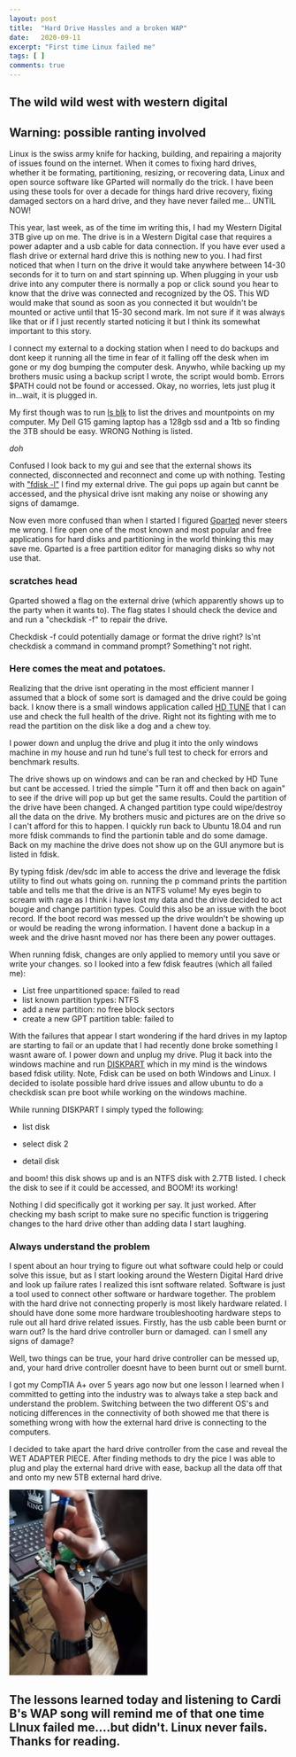 ```yaml
---
layout: post
title:  "Hard Drive Hassles and a broken WAP"
date:   2020-09-11
excerpt: "First time Linux failed me"
tags: [ ]
comments: true
---
```

 
## The wild wild west with western digital 
## Warning: possible ranting involved 

Linux is the swiss army knife for hacking, building, and repairing a majority of issues 
found on the internet. When it comes to fixing hard drives, whether it be formating, partitioning, 
resizing, or recovering data, Linux and open source software like GParted will normally do the trick. 
I have been using these tools for over a decade for things hard drive recovery, fixing damaged sectors on a hard drive, and they have never failed me... UNTIL NOW! 

This year, last week, as of the time im writing this, I had my Western Digital 3TB give up on me. The drive is in a Western Digital case that requires a power adapter and a usb cable for data connection. If you have ever used a flash drive or external hard drive this is nothing new to you. I had first noticed that when I turn on the drive it would take anywhere between 14-30 seconds for it to turn on and start spinning up. When plugging in your usb drive into any computer there is normally a pop or click sound you hear to know that the drive was connected and recognized by the OS. This WD would make that sound as soon as you connected it but wouldn't be mounted or active until that 15-30 second mark. 
Im not sure if it was always like that or if I just recently started noticing it but I think its somewhat important to this story.


I connect my external to a docking station when I need to do backups and dont keep it running all the time in fear of it falling off the desk when im gone or my dog bumping the computer desk. Anywho, while backing up my brothers music using a backup script I wrote, the script would bomb. Errors $PATH could not be found or accessed. Okay, no worries, lets just plug it in...wait, it is plugged in. 

My first though was to run [ls blk](https://man7.org/linux/man-pages/man8/lsblk.8.html) to list the drives and mountpoints on my computer. 
My Dell G15 gaming laptop has a 128gb ssd and a 1tb so finding the 3TB should be easy. WRONG 
Nothing is listed. 

*doh* 

Confused I look back to my gui and see that the external shows its connected, disconnected and reconnect and come up with nothing. Testing with ["fdisk -l"](https://man7.org/linux/man-pages/man8/fdisk.8.html) I find my external drive. The gui pops up again but cannt be accessed, and the physical drive isnt making any noise or showing any signs of damamge. 

Now even more confused than when I started I figured [Gparted](https://gparted.org/) never steers me wrong. I fire open one of the most known and most popular and free applications for hard disks and partitioning in the world thinking this may save me. Gparted is a free partition editor for managing 
disks so why not use that. 

### scratches head
Gparted showed a flag on the external drive (which apparently shows up to the party when it wants to).
The flag states I should check the device and and run a "checkdisk -f" to repair the drive. 


Checkdisk -f could potentially damage or format the drive right? Is'nt checkdisk a command in command prompt? Something't not right. 

### Here comes the meat and potatoes. 
Realizing that the drive isnt operating in the most efficient manner I assumed that a block of some sort is damaged and the drive could be going back. I know there is a small windows application called [HD TUNE](https://www.hdtune.com/) that I can use and check the full health of the drive. Right not its fighting with me to read the partition on the disk like a dog and a chew toy. 

I power down and unplug the drive and plug it into the only windows machine in my house and run hd tune's full test to check for errors and benchmark results. 

The drive shows up on windows and can be ran and checked by HD Tune but cant be accessed. I tried the simple "Turn it off and then back on again" to see if the drive will pop up but get the same results. 
Could the partition of the drive have been changed. A changed partition type could wipe/destroy all the data on the drive. My brothers music and pictures are on the drive so I can't afford for this to happen. 
I quickly run back to Ubuntu 18.04 and run more fdisk commands to find the partionin table and do some damage. 
Back on my machine the drive does not show up on the GUI anymore but is listed in fdisk.  

By typing fdisk /dev/sdc im able to access the drive and leverage the fdisk utility to find out whats going on. 
running the p command prints the partition table and tells me that the drive is an NTFS volume! 
My eyes begin to scream with rage as I think i have lost my data and the drive decided to act bougie and change partition types. Could this also be an issue with the boot record. If the boot record was messed up the drive wouldn't be showing up or would be reading the wrong information. I havent done a backup in a week and the drive hasnt moved nor has there been any power outtages.  

When running fdisk, changes are only applied to memory until you save or write your changes. 
so I looked into a few fdisk feautres (which all failed me): 

* List free unpartitioned space: failed to read
* list known partition types: NTFS 
* add a new partition: no free block sectors 
* create a new GPT partition table: failed to 
  
With the failures that appear I start wondering if the hard drives in my laptop are starting to fail or an update 
that I had recently done broke something I wasnt aware of. I power down and unplug my drive. Plug it back into the windows 
machine and run [DISKPART](https://docs.microsoft.com/en-us/windows-server/administration/windows-commands/diskpart) which in my mind is the windows based fdisk utility. Note, Fdisk can be used on both Windows and Linux. I decided to isolate possible hard drive issues and allow ubuntu to do a checkdisk scan pre boot while working on the windows machine. 

While running DISKPART I simply typed the following: 
* list disk 
+ select disk 2
* detail disk 

and boom! this disk shows up and is an NTFS disk with 2.7TB listed. 
I check the disk to see if it could be accessed, and BOOM! its working! 

Nothing I did specifically got it working per say. It just worked. After checking my bash script to make sure 
no specific function is triggering changes to the hard drive other than adding data I start laughing. 

### Always understand the problem
I spent about an hour trying to figure out what software could help or could solve this issue, but as I start looking around the Western Digital Hard drive and look up failure rates I realized this isnt software related. Software is just a tool used to connect other software or hardware together. The problem with the hard drive not connecting properly is most likely hardware related. I should have done some more hardware troubleshooting hardware steps to rule out all hard drive related issues. Firstly, has the usb cable been burnt or warn out? Is the hard drive controller burn or damaged. can I smell any signs of damage? 


Well, two things can be true, your hard drive controller can be messed up, and, your hard drive controller doesnt have to been burnt out or smell burnt.

I got my CompTIA A+ over 5 years ago now but one lesson I learned when I committed to getting into the industry was to always take a step back and understand the problem. Switching between the two different OS's and noticing differences in the connectivity of both showed me that there is something wrong with how the external hard drive is connecting to the computers. 

I decided to take apart the hard drive controller from the case and reveal the WET ADAPTER PIECE. 
After finding methods to dry the pice I was able to plug and play the external hard drive with ease, backup all the data off that and onto my new 5TB external hard drive. 

![Western Digital 5TB HDD](/assets/blog/hdd-repair-1-500.jpg)

## The lessons learned today and listening to Cardi B's WAP song will remind me of that one time LInux failed me....but didn't. Linux never fails. Thanks for reading. 

 



